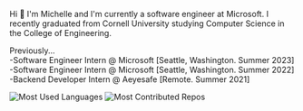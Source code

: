 Hi 👋 I'm Michelle and I'm currently a software engineer at Microsoft. I recently graduated from Cornell University studying Computer Science in the College of Engineering. 

Previously... <br>
-Software Engineer Intern @ Microsoft [Seattle, Washington. Summer 2023] <br>
-Software Engineer Intern @ Microsoft [Seattle, Washington. Summer 2022] <br>
-Backend Developer Intern @ Aeyesafe [Remote. Summer 2021]

![Most Used Languages](https://api.githubtrends.io/user/svg/michelleli01/langs?time_range=one_year&compact=True&theme=dark) ![Most Contributed Repos](https://api.githubtrends.io/user/svg/michelleli01/repos?time_range=one_year&group=other&loc_metric=changed&theme=dark)
